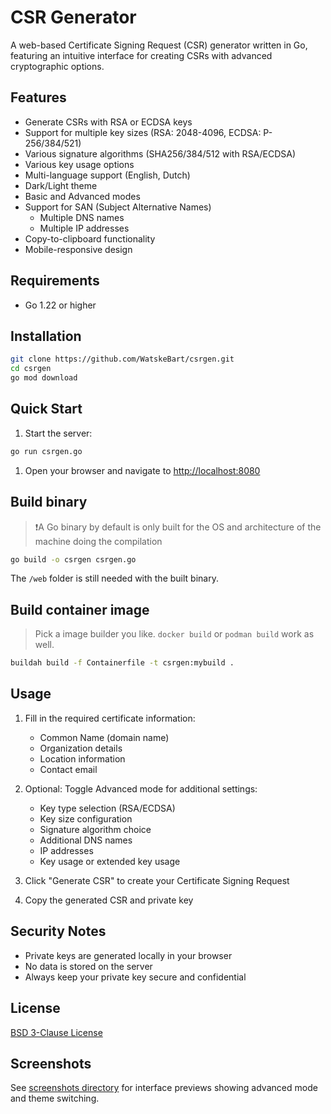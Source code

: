 # CSR Generator

A web-based Certificate Signing Request (CSR) generator written in Go, featuring an intuitive interface for creating CSRs with advanced cryptographic options.

## Features

- Generate CSRs with RSA or ECDSA keys
- Support for multiple key sizes (RSA: 2048-4096, ECDSA: P-256/384/521)
- Various signature algorithms (SHA256/384/512 with RSA/ECDSA)
- Various key usage options
- Multi-language support (English, Dutch)
- Dark/Light theme
- Basic and Advanced modes
- Support for SAN (Subject Alternative Names)
  - Multiple DNS names
  - Multiple IP addresses
- Copy-to-clipboard functionality
- Mobile-responsive design

## Requirements

- Go 1.22 or higher

## Installation

```bash
git clone https://github.com/WatskeBart/csrgen.git
cd csrgen
go mod download
```

## Quick Start

1. Start the server:

```bash
go run csrgen.go
```

1. Open your browser and navigate to [http://localhost:8080](http://localhost:8080)

## Build binary

>❗A Go binary by default is only built for the OS and architecture of the machine doing the compilation

```bash
go build -o csrgen csrgen.go
```

The `/web` folder is still needed with the built binary.

## Build container image

>Pick a image builder you like. `docker build` or `podman build` work as well.

```bash
buildah build -f Containerfile -t csrgen:mybuild .
```

## Usage

1. Fill in the required certificate information:
   - Common Name (domain name)
   - Organization details
   - Location information
   - Contact email

2. Optional: Toggle Advanced mode for additional settings:
   - Key type selection (RSA/ECDSA)
   - Key size configuration
   - Signature algorithm choice
   - Additional DNS names
   - IP addresses
   - Key usage or extended key usage

3. Click "Generate CSR" to create your Certificate Signing Request

4. Copy the generated CSR and private key

## Security Notes

- Private keys are generated locally in your browser
- No data is stored on the server
- Always keep your private key secure and confidential

## License

[BSD 3-Clause License](LICENSE)

## Screenshots

See [screenshots directory](screenshots/) for interface previews showing advanced mode and theme switching.
